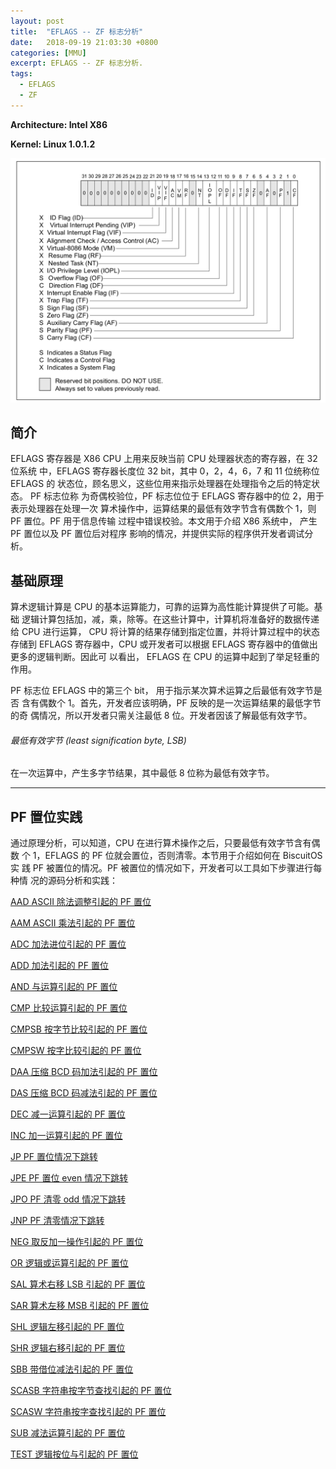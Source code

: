```yaml
---
layout: post
title:  "EFLAGS -- ZF 标志分析"
date:   2018-09-19 21:03:30 +0800
categories: [MMU]
excerpt: EFLAGS -- ZF 标志分析.
tags:
  - EFLAGS
  - ZF
---
```


**Architecture: Intel X86**

**Kernel: Linux 1.0.1.2**

![EFLAGS](https://raw.githubusercontent.com/EmulateSpace/PictureSet/master/BiscuitOS/kernel/MMU000002.png)

## 简介

EFLAGS 寄存器是 X86 CPU 上用来反映当前 CPU 处理器状态的寄存器，在 32 位系统
中，EFLAGS 寄存器长度位 32 bit，其中 0，2，4，6，7 和 11 位统称位 EFLAGS 的
状态位，顾名思义，这些位用来指示处理器在处理指令之后的特定状态。 PF 标志位称
为奇偶校验位，PF 标志位位于 EFLAGS 寄存器中的位 2，用于表示处理器在处理一次
算术操作中，运算结果的最低有效字节含有偶数个 1，则 PF 置位。PF 用于信息传输
过程中错误校验。本文用于介绍 X86 系统中， 产生 PF 置位以及 PF 置位后对程序
影响的情况，并提供实际的程序供开发者调试分析。

## 基础原理

算术逻辑计算是 CPU 的基本运算能力，可靠的运算为高性能计算提供了可能。基础
逻辑计算包括加，减，乘，除等。在这些计算中，计算机将准备好的数据传递给 CPU 
进行运算， CPU 将计算的结果存储到指定位置，并将计算过程中的状态存储到 EFLAGS 
寄存器中，CPU 或开发者可以根据 EFLAGS 寄存器中的值做出更多的逻辑判断。因此可
以看出， EFLAGS 在 CPU 的运算中起到了举足轻重的作用。

PF 标志位 EFLAGS 中的第三个 bit， 用于指示某次算术运算之后最低有效字节是否
含有偶数个 1。首先，开发者应该明确，PF 反映的是一次运算结果的最低字节的奇
偶情况，所以开发者只需关注最低 8 位。开发者因该了解最低有效字节。

###### 最低有效字节 (least signification byte, LSB)

在一次运算中，产生多字节结果，其中最低 8 位称为最低有效字节。

---------------------------------------------------------------------

## PF 置位实践

通过原理分析，可以知道，CPU 在进行算术操作之后，只要最低有效字节含有偶数
个 1，EFLAGS 的 PF 位就会置位，否则清零。本节用于介绍如何在 BiscuitOS 实
践 PF 被置位的情况。PF 被置位的情况如下，开发者可以工具如下步骤进行每种情
况的源码分析和实践：
    
[AAD ASCII 除法调整引起的 PF 置位](https://biscuitos.github.io/blog/EFLAGS_PF_AAD/)
    
[AAM ASCII 乘法引起的 PF 置位](https://biscuitos.github.io/blog/EFLAGS_PF_AAM/)
    
[ADC 加法进位引起的 PF 置位](https://biscuitos.github.io/blog/EFLAGS_PF_ADC/)

[ADD 加法引起的 PF 置位](https://biscuitos.github.io/blog/EFLAGS_PF_ADD/)

[AND 与运算引起的 PF 置位](https://biscuitos.github.io/blog/EFLAGS_PF_AND/)

[CMP 比较运算引起的 PF 置位](https://biscuitos.github.io/blog/EFLAGS_PF_CMP/)

[CMPSB 按字节比较引起的 PF 置位](https://biscuitos.github.io/blog/EFLAGS_PF_CMPSB/)

[CMPSW 按字比较引起的 PF 置位](https://biscuitos.github.io/blog/EFLAGS_PF_CMPSW/)

[DAA 压缩 BCD 码加法引起的 PF 置位](https://biscuitos.github.io/blog/EFLAGS_PF_DAA/)

[DAS 压缩 BCD 码减法引起的 PF 置位](https://biscuitos.github.io/blog/EFLAGS_PF_DAS/)

[DEC 减一运算引起的 PF 置位](https://biscuitos.github.io/blog/EFLAGS_PF_DEC/)

[INC 加一运算引起的 PF 置位](https://biscuitos.github.io/blog/EFLAGS_PF_INC/)

[JP PF 置位情况下跳转](https://biscuitos.github.io/blog/EFLAGS_PF_JP_JNP/)

[JPE PF 置位 even 情况下跳转](https://biscuitos.github.io/blog/EFLAGS_PF_JPE_JPO/)

[JPO PF 清零 odd 情况下跳转](https://biscuitos.github.io/blog/EFLAGS_PF_JPE_JPO/)

[JNP PF 清零情况下跳转](https://biscuitos.github.io/blog/EFLAGS_PF_JP_JNP/)

[NEG 取反加一操作引起的 PF 置位](https://biscuitos.github.io/blog/EFLAGS_PF_NEG/)

[OR 逻辑或运算引起的 PF 置位](https://biscuitos.github.io/blog/EFLAGS_PF_OR/)

[SAL 算术右移 LSB 引起的 PF 置位](https://biscuitos.github.io/blog/EFLAGS_PF_SAL/)

[SAR 算术左移 MSB 引起的 PF 置位](https://biscuitos.github.io/blog/EFLAGS_PF_SAR/)

[SHL  逻辑左移引起的 PF 置位](https://biscuitos.github.io/blog/EFLAGS_PF_SHL/)

[SHR 逻辑右移引起的 PF 置位](https://biscuitos.github.io/blog/EFLAGS_PF_SHR/)

[SBB 带借位减法引起的 PF 置位](https://biscuitos.github.io/blog/EFLAGS_PF_SBB/)

[SCASB 字符串按字节查找引起的 PF 置位](https://biscuitos.github.io/blog/EFLAGS_PF_SCASB/)

[SCASW 字符串按字查找引起的 PF 置位](https://biscuitos.github.io/blog/EFLAGS_PF_SCASW/)

[SUB 减法运算引起的 PF 置位](https://biscuitos.github.io/blog/EFLAGS_PF_SUB/)

[TEST 逻辑按位与引起的 PF 置位](https://biscuitos.github.io/blog/EFLAGS_PF_TEST/)
